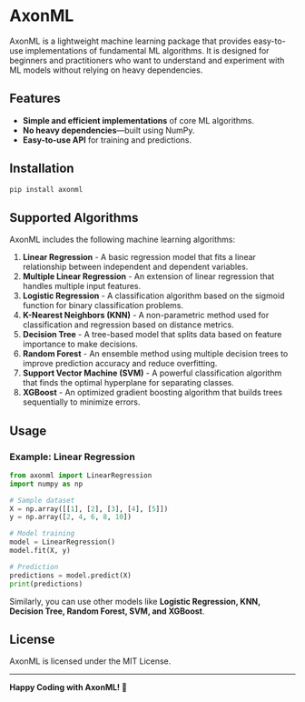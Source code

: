# AxonML

AxonML is a lightweight machine learning package that provides easy-to-use implementations of fundamental ML algorithms. It is designed for beginners and practitioners who want to understand and experiment with ML models without relying on heavy dependencies.

## Features

- **Simple and efficient implementations** of core ML algorithms.
- **No heavy dependencies**—built using NumPy.
- **Easy-to-use API** for training and predictions.

## Installation

```bash
pip install axonml
```

## Supported Algorithms

AxonML includes the following machine learning algorithms:

1. **Linear Regression** - A basic regression model that fits a linear relationship between independent and dependent variables.
2. **Multiple Linear Regression** - An extension of linear regression that handles multiple input features.
3. **Logistic Regression** - A classification algorithm based on the sigmoid function for binary classification problems.
4. **K-Nearest Neighbors (KNN)** - A non-parametric method used for classification and regression based on distance metrics.
5. **Decision Tree** - A tree-based model that splits data based on feature importance to make decisions.
6. **Random Forest** - An ensemble method using multiple decision trees to improve prediction accuracy and reduce overfitting.
7. **Support Vector Machine (SVM)** - A powerful classification algorithm that finds the optimal hyperplane for separating classes.
8. **XGBoost** - An optimized gradient boosting algorithm that builds trees sequentially to minimize errors.

## Usage

### Example: Linear Regression

```python
from axonml import LinearRegression
import numpy as np

# Sample dataset
X = np.array([[1], [2], [3], [4], [5]])
y = np.array([2, 4, 6, 8, 10])

# Model training
model = LinearRegression()
model.fit(X, y)

# Prediction
predictions = model.predict(X)
print(predictions)
```

Similarly, you can use other models like **Logistic Regression, KNN, Decision Tree, Random Forest, SVM, and XGBoost**.

## License

AxonML is licensed under the MIT License.

---

**Happy Coding with AxonML! 🚀**
